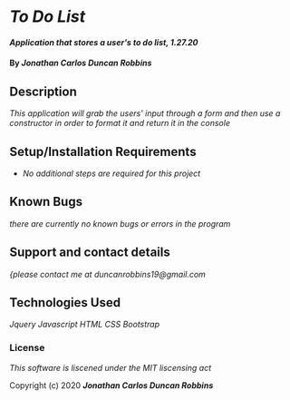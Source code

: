 # _To Do List_

#### _Application that stores a user's to do list, 1.27.20_

#### By _**Jonathan Carlos Duncan Robbins**_

## Description

_This application will grab the users' input through a form and then use a constructor in order to format it and return it in the console_

## Setup/Installation Requirements

* _No additional steps are required for this project_



## Known Bugs

_there are currently no known bugs or errors in the program_

## Support and contact details

_{please contact me at duncanrobbins19@gmail.com_

## Technologies Used

_Jquery Javascript HTML CSS Bootstrap_

### License

*This software is liscened under the MIT liscensing act*

Copyright (c) 2020 **_Jonathan Carlos Duncan Robbins_**
